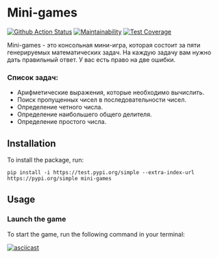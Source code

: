 # Mini-games

[![Github Action Status](https://github.com/MichaelFed68/mini-games/actions/workflows/github_actions.yml/badge.svg?branch=main)](https://github.com/MichaelFed68/mini-games/actions)
[![Maintainability](https://api.codeclimate.com/v1/badges/2241b8e2dfb7d0a2197e/maintainability)](https://codeclimate.com/github/MichaelFed68/mini-games/maintainability)
[![Test Coverage](https://api.codeclimate.com/v1/badges/2241b8e2dfb7d0a2197e/test_coverage)](https://codeclimate.com/github/MichaelFed68/mini-games/test_coverage)

Mini-games - это консольная мини-игра, которая состоит за пяти генерируемых математических задач. На каждую задачу вам нужно дать правильный ответ. У вас есть право на две ошибки.

### Список задач:
- Арифметические выражения, которые необходимо вычислить.
- Поиск пропущенных чисел в последовательности чисел.
- Определение четного числа.
- Определение наибольшего общего делителя.
- Определение простого числа.

## Installation

To install the package, run:

    pip install -i https://test.pypi.org/simple --extra-index-url https://pypi.org/simple mini-games

## Usage

### Launch the game
To start the game, run the following command in your terminal:

[![asciicast](https://asciinema.org/a/o6pyR19dri0t7z98x1DVWnmir.svg)](https://asciinema.org/a/o6pyR19dri0t7z98x1DVWnmir)